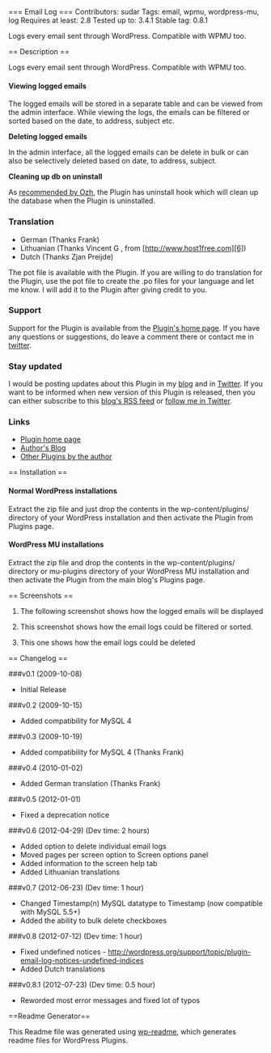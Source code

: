 ﻿=== Email Log ===
Contributors: sudar 
Tags: email, wpmu, wordpress-mu, log
Requires at least: 2.8
Tested up to: 3.4.1
Stable tag: 0.8.1

Logs every email sent through WordPress. Compatible with WPMU too.

== Description ==

Logs every email sent through WordPress. Compatible with WPMU too.

#### Viewing logged emails

The logged emails will be stored in a separate table and can be viewed from the admin interface. While viewing the logs, the emails can be filtered or sorted based on the date, to address, subject etc.

**Deleting logged emails**

In the admin interface, all the logged emails can be delete in bulk or can also be selectively deleted based on date, to address, subject.

**Cleaning up db on uninstall**

As [recommended by Ozh][1], the Plugin has uninstall hook which will clean up the database when the Plugin is uninstalled.

 [1]: http://sudarmuthu.com/blog/2009/10/07/lessons-from-wordpress-plugin-competition.html

### Translation

*   German (Thanks Frank)
*   Lithuanian (Thanks  Vincent G , from [http://www.host1free.com][6])
*   Dutch (Thanks Zjan Preijde)

The pot file is available with the Plugin. If you are willing to do translation for the Plugin, use the pot file to create the .po files for your language and let me know. I will add it to the Plugin after giving credit to you.

### Support

Support for the Plugin is available from the [Plugin's home page][1]. If you have any questions or suggestions, do leave a comment there or contact me in [twitter][2].

### Stay updated

I would be posting updates about this Plugin in my [blog][3] and in [Twitter][2]. If you want to be informed when new version of this Plugin is released, then you can either subscribe to this [blog's RSS feed][4] or [follow me in Twitter][2].

### Links

*   [Plugin home page][1]
*   [Author's Blog][3]
*   [Other Plugins by the author][5]

 [1]: http://sudarmuthu.com/wordpress/email-log
 [2]: http://twitter.com/sudarmuthu
 [3]: http://sudarmuthu.com/blog
 [4]: http://sudarmuthu.com/feed
 [5]: http://sudarmuthu.com/wordpress
 [6]: http://www.host1free.com

== Installation ==

#### Normal WordPress installations

Extract the zip file and just drop the contents in the wp-content/plugins/ directory of your WordPress installation and then activate the Plugin from Plugins page.

#### WordPress MU installations

Extract the zip file and drop the contents in the wp-content/plugins/ directory or mu-plugins directory of your WordPress MU installation and then activate the Plugin from the main blog's Plugins page.

== Screenshots ==
1. The following screenshot shows how the logged emails will be displayed

2. This screenshot shows how the email logs could be filtered or sorted.

3. This one shows how the email logs could be deleted

== Changelog ==

###v0.1 (2009-10-08)

*   Initial Release

###v0.2 (2009-10-15)

*   Added compatibility for MySQL 4

###v0.3 (2009-10-19)

*   Added compatibility for MySQL 4 (Thanks Frank)

###v0.4 (2010-01-02)

*   Added German translation (Thanks Frank)

###v0.5 (2012-01-01)

*   Fixed a deprecation notice

###v0.6 (2012-04-29) (Dev time: 2 hours)
* Added option to delete individual email logs
* Moved pages per screen option to Screen options panel
* Added information to the screen help tab                   
* Added Lithuanian translations

###v0.7 (2012-06-23) (Dev time: 1 hour)
* Changed Timestamp(n) MySQL datatype to Timestamp (now compatible with MySQL 5.5+)
* Added the ability to bulk delete checkboxes

###v0.8 (2012-07-12) (Dev time: 1 hour)
* Fixed undefined notices - http://wordpress.org/support/topic/plugin-email-log-notices-undefined-indices
* Added Dutch translations

###v0.8.1 (2012-07-23) (Dev time: 0.5 hour)
* Reworded most error messages and fixed lot of typos

==Readme Generator== 

This Readme file was generated using <a href = 'http://sudarmuthu.com/wordpress/wp-readme'>wp-readme</a>, which generates readme files for WordPress Plugins.
